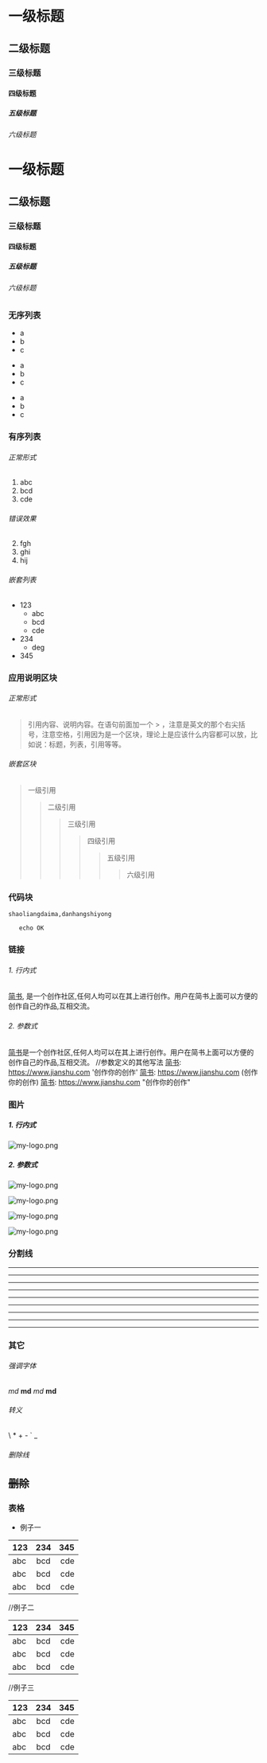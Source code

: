 # 一级标题
## 二级标题
### 三级标题
#### 四级标题
##### 五级标题
###### 六级标题


# 一级标题 #
## 二级标题 ##
### 三级标题 ###
#### 四级标题 ####
##### 五级标题 #####
###### 六级标题 ######


### 无序列表
+ a
+ b
+ c
- a
- b
- c
* a
* b
* c
### 有序列表
###### 正常形式
1. abc
2. bcd
3. cde
###### 错误效果
2. fgh
3. ghi
5. hij
###### 嵌套列表
+ 123
    + abc
    + bcd
    + cde
+ 234
    + deg
+ 345

### 应用说明区块
###### 正常形式
> 引用内容、说明内容。在语句前面加一个 > ，注意是英文的那个右尖括号，注意空格，引用因为是一个区块，理论上是应该什么内容都可以放，比如说：标题，列表，引用等等。
###### 嵌套区块
> 一级引用
>> 二级引用
>>> 三级引用
>>>> 四级引用
>>>>> 五级引用
>>>>>> 六级引用

### 代码块
` shaoliangdaima,danhangshiyong `
```#!/bin/bash 
   echo OK
```

### 链接
###### 1. 行内式
[简书](https://www.jianshu.com "创作你的创作"),
是一个创作社区,任何人均可以在其上进行创作。用户在简书上面可以方便的创作自己的作品,互相交流。
###### 2. 参数式
[简书]: https://www.jianshu.com "创作你的创作"
[简书]是一个创作社区,任何人均可以在其上进行创作。用户在简书上面可以方便的创作自己的作品,互相交流。
//参数定义的其他写法
[简书]: https://www.jianshu.com '创作你的创作'
[简书]: https://www.jianshu.com (创作你的创作)
[简书]: <https://www.jianshu.com> "创作你的创作"

### 图片
##### 1. 行内式
![my-logo.png](https://upload-images.jianshu.io/upload_images/13623636-6d878e3d3ef63825.png?imageMogr2/auto-orient/strip%7CimageView2/2/w/1240 "my-logo")
##### 2. 参数式
[my-logo.png]: https://upload-images.jianshu.io/upload_images/13623636-6d878e3d3ef63825.png?imageMogr2/auto-orient/strip%7CimageView2/2/w/1240 "my-logo"
![my-logo.png]

[my-logo.png]: https://upload-images.jianshu.io/upload_images/13623636-6d878e3d3ef63825.png?imageMogr2/auto-orient/strip%7CimageView2/2/w/1240 'my-logo'
![my-logo.png]

[my-logo.png]: https://upload-images.jianshu.io/upload_images/13623636-6d878e3d3ef63825.png?imageMogr2/auto-orient/strip%7CimageView2/2/w/1240 (my-logo)
![my-logo.png]

[my-logo.png]: <https://upload-images.jianshu.io/upload_images/13623636-6d878e3d3ef63825.png?imageMogr2/auto-orient/strip%7CimageView2/2/w/1240> "my-logo"
![my-logo.png]

### 分割线
---
- - -
------
***
* * *
******
___
_ _ _
______

### 其它
###### 强调字体
*md*
**md**
_md_
__md__
###### 转义
\\
\*
\+ 
\-
\`
\_
###### 删除线
~~删除~~
---
### 表格
* 例子一

|123|234|345|
|:-|:-:|-:|
|abc|bcd|cde|
|abc|bcd|cde|
|abc|bcd|cde|

//例子二

|123|234|345|
|:---|:---:|---:|
|abc|bcd|cde|
|abc|bcd|cde|
|abc|bcd|cde|

//例子三

123|234|345
:-|:-:|-:
abc|bcd|cde
abc|bcd|cde
abc|bcd|cde
